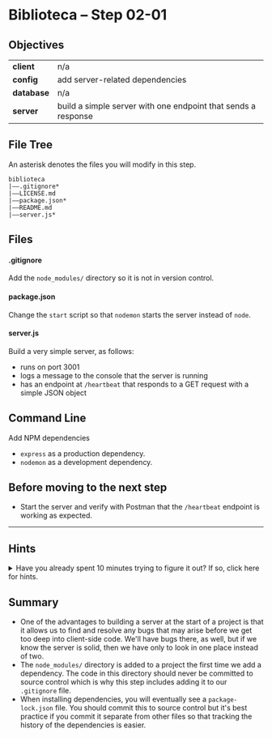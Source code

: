 # Biblioteca – Step 02-01

## Objectives
|              |                                                                           |
|:------------ | :------------------------------------------------------------------------ |
| **client**   | n/a                                                                       |
| **config**   | add server-related dependencies                                           |
| **database** | n/a                                                                       |
| **server**   | build a simple server with one endpoint that sends a response             |

## File Tree
An asterisk denotes the files you will modify in this step.
```
biblioteca
|––.gitignore*
|––LICENSE.md
|––package.json*
|––README.md
|––server.js*
```

## Files
#### .gitignore
Add the `node_modules/` directory so it is not in version control.

#### package.json
Change the `start` script so that `nodemon` starts the server instead of `node`.

#### server.js
Build a very simple server, as follows:
* runs on port 3001
* logs a message to the console that the server is running
* has an endpoint at `/heartbeat` that responds to a GET request with a simple JSON object

## Command Line
Add NPM dependencies
* `express` as a production dependency.
* `nodemon` as a development dependency.

## Before moving to the next step
* Start the server and verify with Postman that the `/heartbeat` endpoint is working as expected.

___

## Hints
<details>
  <summary>Have you already spent 10 minutes trying to figure it out? If so, click here for hints.</summary>
    
* `npm install <someProductionDependency>`
* `npm install --save-dev <someDevelopmentDependency>`
* `npm run <someScriptKey>`
</details>


## Summary
* One of the advantages to building a server at the start of a project is that it allows us to find and resolve any bugs that may arise before we get too deep into client-side code. We'll have bugs there, as well, but if we know the server is solid, then we have only to look in one place instead of two.
* The `node_modules/` directory is added to a project the first time we add a dependency. The code in this directory should never be committed to source control which is why this step includes adding it to our `.gitignore` file.
* When installing dependencies, you will eventually see a `package-lock.json` file. You should commit this to source control but it's best practice if you commit it separate from other files so that tracking the history of the dependencies is easier.
